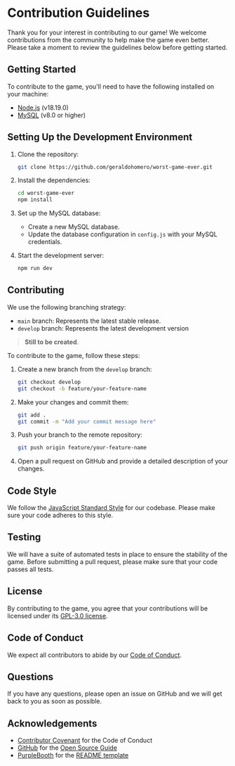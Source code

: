 # Contribution Guidelines

Thank you for your interest in contributing to our game! We welcome contributions from the community to help make the game even better. Please take a moment to review the guidelines below before getting started.

## Getting Started

To contribute to the game, you'll need to have the following installed on your machine:

- [Node.js](https://nodejs.org) (v18.19.0)
- [MySQL](https://www.mysql.com) (v8.0 or higher)

## Setting Up the Development Environment

1. Clone the repository:

    ```bash
    git clone https://github.com/geraldohomero/worst-game-ever.git
    ```

2. Install the dependencies:

    ```bash
    cd worst-game-ever
    npm install
    ```

3. Set up the MySQL database:

    - Create a new MySQL database.
    - Update the database configuration in `config.js` with your MySQL credentials.

4. Start the development server:

    ```bash
    npm run dev
    ```

## Contributing

We use the following branching strategy:

- `main` branch: Represents the latest stable release.
- `develop` branch: Represents the latest development version 
>**Still to be created**.

To contribute to the game, follow these steps:

1. Create a new branch from the `develop` branch:

    ```bash
    git checkout develop
    git checkout -b feature/your-feature-name
    ```

2. Make your changes and commit them:

    ```bash
    git add .
    git commit -m "Add your commit message here"
    ```

3. Push your branch to the remote repository:

    ```bash
    git push origin feature/your-feature-name
    ```

4. Open a pull request on GitHub and provide a detailed description of your changes.

## Code Style

We follow the [JavaScript Standard Style](https://standardjs.com) for our codebase. Please make sure your code adheres to this style.

## Testing

We will have a suite of automated tests in place to ensure the stability of the game. Before submitting a pull request, please make sure that your code passes all tests.

## License

By contributing to the game, you agree that your contributions will be licensed under its [GPL-3.0 license](https://www.gnu.org/licenses/gpl-3.0.en.html).

## Code of Conduct

We expect all contributors to abide by our [Code of Conduct](./CODE_OF_CONDUCT.md).

## Questions

If you have any questions, please open an issue on GitHub and we will get back to you as soon as possible.

## Acknowledgements

- [Contributor Covenant](https://www.contributor-covenant.org) for the Code of Conduct
- [GitHub](https://github.com) for the [Open Source Guide](https://opensource.guide)
- [PurpleBooth](https://gist.github.com/PurpleBooth) for the [README template](https://gist.github.com/PurpleBooth/109311bb0361f32d87a2)

